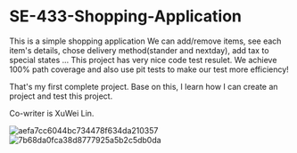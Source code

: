 # SE-433-Shopping-Application
This is a simple shopping application 
We can add/remove items, see each item's details, 
chose delivery method(stander and nextday), add tax to special states
...
This project has very nice code test resulet.
We achieve 100% path coverage and also use pit tests to make our test more efficiency!

That's my first complete project.
Base on this, I learn how I can create an project and test this project.

Co-writer is XuWei Lin.

![aefa7cc6044bc734478f634da210357](https://user-images.githubusercontent.com/79118211/232947218-e2dfad7c-5532-4bda-bddf-a0043b28ec45.png)
![7b68da0fca38d8777925a5b2c5db0da](https://user-images.githubusercontent.com/79118211/232947251-65430ea8-8c56-4e41-bc86-6561b4adc1e2.png)
